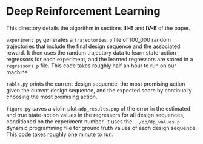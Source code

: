 # Deep Reinforcement Learning

This directory details the algorithm in sections **III-E** and **IV-E** of the 
paper.

`experiment.py` generates a `trajectories.p` file of 100_000 random 
trajectories that include the final design sequence and the associated reward.
It then uses the random trajectory data to learn state-action regressors 
for each experiment, and the learned regressors are stored in a `regressors.p`
file. This code takes roughly half an hour to run on our machine. 

`table.py` prints the current design sequence, the most promising action 
given the current design sequence, and the expected score by continually 
choosing the most promising action. 

`figure.py` saves a violin plot `adp_results.png` of the error in the 
estimated and true state-action values in the regressors for all design 
sequences, conditioned on the experiment number. It uses the
`../dp/dp_values.p` dynamic programming file for ground truth values of each 
design sequence. This code takes roughly one minute to run.